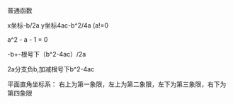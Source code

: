 普通函数



x坐标-b/2a   y坐标4ac-b^2/4a   (a!=0



a^2 - a - 1 = 0



-b+-根号下（b^2-4ac）/2a

2a分支负b,加减根号下b^2-4ac





平面直角坐标系： 右上为第一象限，左上为第二象限，左下为第三象限，右下为第四象限